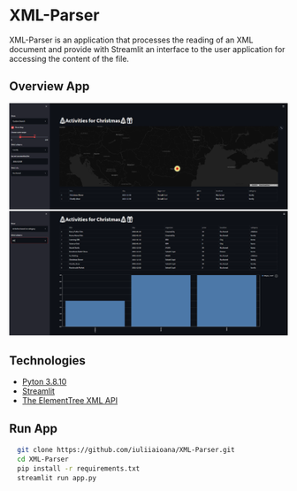 # XML-Parser
   XML-Parser is an application that processes the reading of an XML document and provide with Streamlit an interface to the user application for accessing the content of the file.

## Overview App
![](assets/appSS.PNG)
![](assets/appSS_2.PNG)


## Technologies

- [Pyton 3.8.10](https://www.python.org/downloads/release/python-3810/)
- [Streamlit](https://docs.streamlit.io/)
- [The ElementTree XML API](https://docs.python.org/3.8/library/xml.etree.elementtree.html)

## Run App

```bash
  git clone https://github.com/iuliiaioana/XML-Parser.git
  cd XML-Parser
  pip install -r requirements.txt
  streamlit run app.py
```
